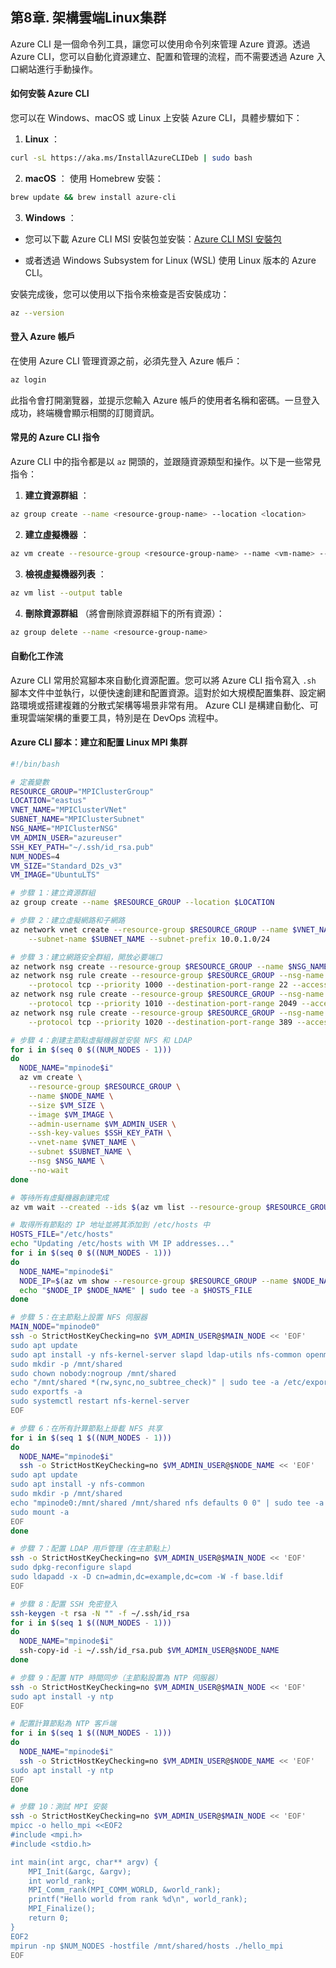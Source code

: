 第8章. 架構雲端Linux集群
---

Azure CLI 是一個命令列工具，讓您可以使用命令列來管理 Azure 資源。透過 Azure CLI，您可以自動化資源建立、配置和管理的流程，而不需要透過 Azure 入口網站進行手動操作。

#### 如何安裝 Azure CLI 

您可以在 Windows、macOS 或 Linux 上安裝 Azure CLI，具體步驟如下：
 
1. **Linux** ：

```bash
curl -sL https://aka.ms/InstallAzureCLIDeb | sudo bash
```
 
2. **macOS** ：
使用 Homebrew 安裝：

```bash
brew update && brew install azure-cli
```
 
3. **Windows** ： 
  - 您可以下載 Azure CLI MSI 安裝包並安裝：[Azure CLI MSI 安裝包]()

  - 或者透過 Windows Subsystem for Linux (WSL) 使用 Linux 版本的 Azure CLI。

安裝完成後，您可以使用以下指令來檢查是否安裝成功：


```bash
az --version
```

#### 登入 Azure 帳戶 

在使用 Azure CLI 管理資源之前，必須先登入 Azure 帳戶：


```bash
az login
```

此指令會打開瀏覽器，並提示您輸入 Azure 帳戶的使用者名稱和密碼。一旦登入成功，終端機會顯示相關的訂閱資訊。

#### 常見的 Azure CLI 指令 
Azure CLI 中的指令都是以 `az` 開頭的，並跟隨資源類型和操作。以下是一些常見指令： 
1. **建立資源群組** ：

```bash
az group create --name <resource-group-name> --location <location>
```
 
2. **建立虛擬機器** ：

```bash
az vm create --resource-group <resource-group-name> --name <vm-name> --image UbuntuLTS --size Standard_D2s_v3 --admin-username <username> --ssh-key-values <path-to-ssh-public-key>
```
 
3. **檢視虛擬機器列表** ：

```bash
az vm list --output table
```
 
4. **刪除資源群組** （將會刪除資源群組下的所有資源）：

```bash
az group delete --name <resource-group-name>
```

#### 自動化工作流 
Azure CLI 常用於寫腳本來自動化資源配置。您可以將 Azure CLI 指令寫入 `.sh` 腳本文件中並執行，以便快速創建和配置資源。這對於如大規模配置集群、設定網路環境或搭建複雜的分散式架構等場景非常有用。
Azure CLI 是構建自動化、可重現雲端架構的重要工具，特別是在 DevOps 流程中。

#### Azure CLI 腳本：建立和配置 Linux MPI 集群
```bash
#!/bin/bash

# 定義變數
RESOURCE_GROUP="MPIClusterGroup"
LOCATION="eastus"
VNET_NAME="MPIClusterVNet"
SUBNET_NAME="MPIClusterSubnet"
NSG_NAME="MPIClusterNSG"
VM_ADMIN_USER="azureuser"
SSH_KEY_PATH="~/.ssh/id_rsa.pub"
NUM_NODES=4
VM_SIZE="Standard_D2s_v3"
VM_IMAGE="UbuntuLTS"

# 步驟 1：建立資源群組
az group create --name $RESOURCE_GROUP --location $LOCATION

# 步驟 2：建立虛擬網路和子網路
az network vnet create --resource-group $RESOURCE_GROUP --name $VNET_NAME --address-prefix 10.0.0.0/16 \
    --subnet-name $SUBNET_NAME --subnet-prefix 10.0.1.0/24

# 步驟 3：建立網路安全群組，開放必要端口
az network nsg create --resource-group $RESOURCE_GROUP --name $NSG_NAME
az network nsg rule create --resource-group $RESOURCE_GROUP --nsg-name $NSG_NAME --name AllowSSH \
    --protocol tcp --priority 1000 --destination-port-range 22 --access allow
az network nsg rule create --resource-group $RESOURCE_GROUP --nsg-name $NSG_NAME --name AllowNFS \
    --protocol tcp --priority 1010 --destination-port-range 2049 --access allow
az network nsg rule create --resource-group $RESOURCE_GROUP --nsg-name $NSG_NAME --name AllowLDAP \
    --protocol tcp --priority 1020 --destination-port-range 389 --access allow

# 步驟 4：創建主節點虛擬機器並安裝 NFS 和 LDAP
for i in $(seq 0 $((NUM_NODES - 1)))
do
  NODE_NAME="mpinode$i"
  az vm create \
    --resource-group $RESOURCE_GROUP \
    --name $NODE_NAME \
    --size $VM_SIZE \
    --image $VM_IMAGE \
    --admin-username $VM_ADMIN_USER \
    --ssh-key-values $SSH_KEY_PATH \
    --vnet-name $VNET_NAME \
    --subnet $SUBNET_NAME \
    --nsg $NSG_NAME \
    --no-wait
done

# 等待所有虛擬機器創建完成
az vm wait --created --ids $(az vm list --resource-group $RESOURCE_GROUP --query "[].id" -o tsv)

# 取得所有節點的 IP 地址並將其添加到 /etc/hosts 中
HOSTS_FILE="/etc/hosts"
echo "Updating /etc/hosts with VM IP addresses..."
for i in $(seq 0 $((NUM_NODES - 1)))
do
  NODE_NAME="mpinode$i"
  NODE_IP=$(az vm show --resource-group $RESOURCE_GROUP --name $NODE_NAME --show-details --query publicIps -o tsv)
  echo "$NODE_IP $NODE_NAME" | sudo tee -a $HOSTS_FILE
done

# 步驟 5：在主節點上設置 NFS 伺服器
MAIN_NODE="mpinode0"
ssh -o StrictHostKeyChecking=no $VM_ADMIN_USER@$MAIN_NODE << 'EOF'
sudo apt update
sudo apt install -y nfs-kernel-server slapd ldap-utils nfs-common openmpi-bin openmpi-common libopenmpi-dev
sudo mkdir -p /mnt/shared
sudo chown nobody:nogroup /mnt/shared
echo "/mnt/shared *(rw,sync,no_subtree_check)" | sudo tee -a /etc/exports
sudo exportfs -a
sudo systemctl restart nfs-kernel-server
EOF

# 步驟 6：在所有計算節點上掛載 NFS 共享
for i in $(seq 1 $((NUM_NODES - 1)))
do
  NODE_NAME="mpinode$i"
  ssh -o StrictHostKeyChecking=no $VM_ADMIN_USER@$NODE_NAME << 'EOF'
sudo apt update
sudo apt install -y nfs-common
sudo mkdir -p /mnt/shared
echo "mpinode0:/mnt/shared /mnt/shared nfs defaults 0 0" | sudo tee -a /etc/fstab
sudo mount -a
EOF
done

# 步驟 7：配置 LDAP 用戶管理（在主節點上）
ssh -o StrictHostKeyChecking=no $VM_ADMIN_USER@$MAIN_NODE << 'EOF'
sudo dpkg-reconfigure slapd
sudo ldapadd -x -D cn=admin,dc=example,dc=com -W -f base.ldif
EOF

# 步驟 8：配置 SSH 免密登入
ssh-keygen -t rsa -N "" -f ~/.ssh/id_rsa
for i in $(seq 1 $((NUM_NODES - 1)))
do
  NODE_NAME="mpinode$i"
  ssh-copy-id -i ~/.ssh/id_rsa.pub $VM_ADMIN_USER@$NODE_NAME
done

# 步驟 9：配置 NTP 時間同步（主節點設置為 NTP 伺服器）
ssh -o StrictHostKeyChecking=no $VM_ADMIN_USER@$MAIN_NODE << 'EOF'
sudo apt install -y ntp
EOF

# 配置計算節點為 NTP 客戶端
for i in $(seq 1 $((NUM_NODES - 1)))
do
  NODE_NAME="mpinode$i"
  ssh -o StrictHostKeyChecking=no $VM_ADMIN_USER@$NODE_NAME << 'EOF'
sudo apt install -y ntp
EOF
done

# 步驟 10：測試 MPI 安裝
ssh -o StrictHostKeyChecking=no $VM_ADMIN_USER@$MAIN_NODE << 'EOF'
mpicc -o hello_mpi <<EOF2
#include <mpi.h>
#include <stdio.h>

int main(int argc, char** argv) {
    MPI_Init(&argc, &argv);
    int world_rank;
    MPI_Comm_rank(MPI_COMM_WORLD, &world_rank);
    printf("Hello world from rank %d\n", world_rank);
    MPI_Finalize();
    return 0;
}
EOF2
mpirun -np $NUM_NODES -hostfile /mnt/shared/hosts ./hello_mpi
EOF

```